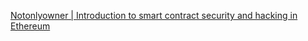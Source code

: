 
[Notonlyowner | Introduction to smart contract security and hacking in Ethereum](https://www.notonlyowner.com/learn/intro-security-hacking-smart-contracts-ethereum)
